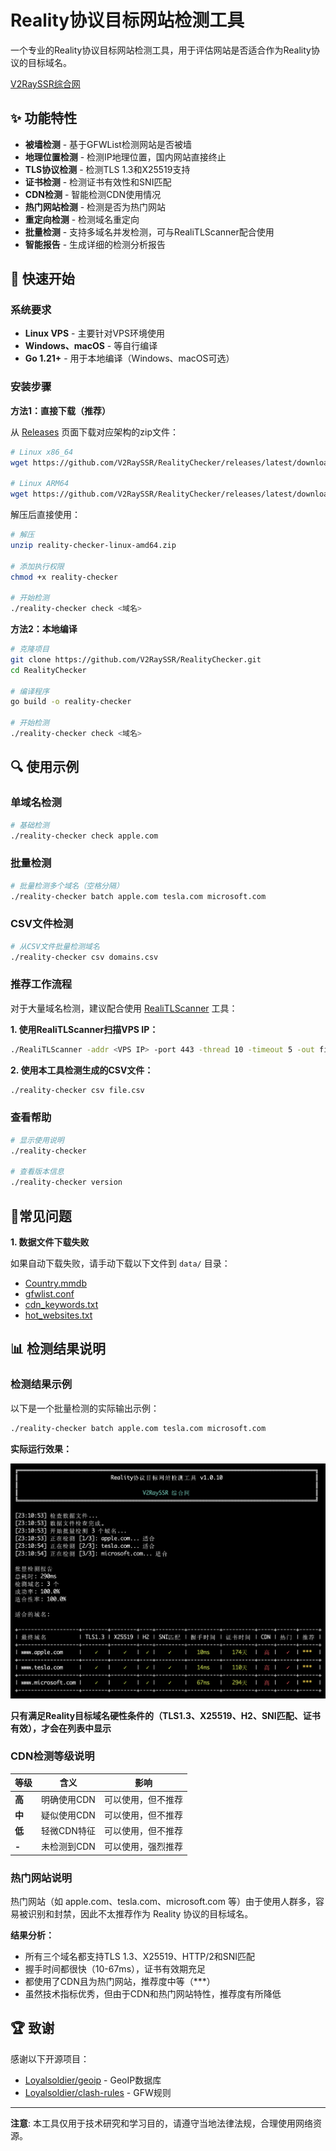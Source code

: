 # Reality协议目标网站检测工具

一个专业的Reality协议目标网站检测工具，用于评估网站是否适合作为Reality协议的目标域名。

[V2RaySSR综合网](https://v2rayssr.com)

## ✨ 功能特性

* **被墙检测** - 基于GFWList检测网站是否被墙
* **地理位置检测** - 检测IP地理位置，国内网站直接终止
* **TLS协议检测** - 检测TLS 1.3和X25519支持
* **证书检测** - 检测证书有效性和SNI匹配
* **CDN检测** - 智能检测CDN使用情况
* **热门网站检测** - 检测是否为热门网站
* **重定向检测** - 检测域名重定向
* **批量检测** - 支持多域名并发检测，可与RealiTLScanner配合使用
* **智能报告** - 生成详细的检测分析报告

## 🚀 快速开始

### 系统要求

* **Linux VPS** - 主要针对VPS环境使用
* **Windows、macOS** - 等自行编译
* **Go 1.21+** - 用于本地编译（Windows、macOS可选）

### 安装步骤

**方法1：直接下载（推荐）**

从 [Releases](https://github.com/V2RaySSR/RealityChecker/releases) 页面下载对应架构的zip文件：

```bash
# Linux x86_64
wget https://github.com/V2RaySSR/RealityChecker/releases/latest/download/reality-checker-linux-amd64.zip

# Linux ARM64
wget https://github.com/V2RaySSR/RealityChecker/releases/latest/download/reality-checker-linux-arm64.zip
```

解压后直接使用：
```bash
# 解压
unzip reality-checker-linux-amd64.zip

# 添加执行权限
chmod +x reality-checker

# 开始检测
./reality-checker check <域名>
```

**方法2：本地编译**

```bash
# 克隆项目
git clone https://github.com/V2RaySSR/RealityChecker.git
cd RealityChecker

# 编译程序
go build -o reality-checker

# 开始检测
./reality-checker check <域名>
```

## 🔍 使用示例

### 单域名检测

```bash
# 基础检测
./reality-checker check apple.com
```

### 批量检测

```bash
# 批量检测多个域名（空格分隔）
./reality-checker batch apple.com tesla.com microsoft.com
```

### CSV文件检测

```bash
# 从CSV文件批量检测域名
./reality-checker csv domains.csv
```

### 推荐工作流程

对于大量域名检测，建议配合使用 [RealiTLScanner](https://github.com/XTLS/RealiTLScanner) 工具：

**1. 使用RealiTLScanner扫描VPS IP：**
```bash
./RealiTLScanner -addr <VPS IP> -port 443 -thread 10 -timeout 5 -out file.csv
```

**2. 使用本工具检测生成的CSV文件：**
```bash
./reality-checker csv file.csv
```

### 查看帮助

```bash
# 显示使用说明
./reality-checker

# 查看版本信息
./reality-checker version
```

## 🔧常见问题

**1. 数据文件下载失败**

如果自动下载失败，请手动下载以下文件到 `data/` 目录：

- [Country.mmdb](https://github.com/Loyalsoldier/geoip/releases/latest/download/Country.mmdb)
- [gfwlist.conf](https://raw.githubusercontent.com/Loyalsoldier/clash-rules/release/gfw.txt)
- [cdn_keywords.txt](https://raw.githubusercontent.com/V2RaySSR/RealityChecker/main/data/cdn_keywords.txt)
- [hot_websites.txt](https://raw.githubusercontent.com/V2RaySSR/RealityChecker/main/data/hot_websites.txt)


## 📊 检测结果说明

### 检测结果示例

以下是一个批量检测的实际输出示例：

```bash
./reality-checker batch apple.com tesla.com microsoft.com
```

**实际运行效果：**

![RealityChecker检测结果示例](RealityChecker.png)

**只有满足Reality目标域名硬性条件的（TLS1.3、X25519、H2、SNI匹配、证书有效），才会在列表中显示**

### CDN检测等级说明

| 等级 | 含义 | 影响 |
|------|------|------|
| **高** | 明确使用CDN | 可以使用，但不推荐 |
| **中** | 疑似使用CDN | 可以使用，但不推荐 |
| **低** | 轻微CDN特征 | 可以使用，但不推荐 |
| **-** | 未检测到CDN | 可以使用，强烈推荐 |

### 热门网站说明

热门网站（如 apple.com、tesla.com、microsoft.com 等）由于使用人群多，容易被识别和封禁，因此不太推荐作为 Reality 协议的目标域名。

**结果分析：**
- 所有三个域名都支持TLS 1.3、X25519、HTTP/2和SNI匹配
- 握手时间都很快（10-67ms），证书有效期充足
- 都使用了CDN且为热门网站，推荐度中等（***）
- 虽然技术指标优秀，但由于CDN和热门网站特性，推荐度有所降低


## 🏆 致谢

感谢以下开源项目：

* [Loyalsoldier/geoip](https://github.com/Loyalsoldier/geoip) - GeoIP数据库
* [Loyalsoldier/clash-rules](https://github.com/Loyalsoldier/clash-rules) - GFW规则

---

**注意**: 本工具仅用于技术研究和学习目的，请遵守当地法律法规，合理使用网络资源。